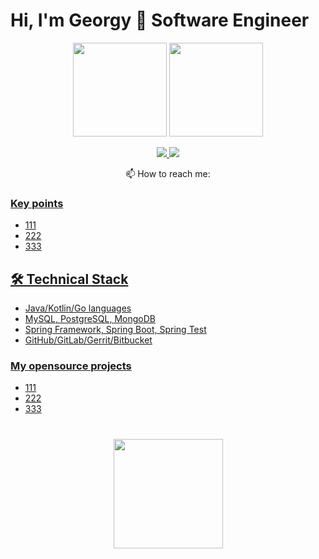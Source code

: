 # Hi, I'm Georgy 👋 Software Engineer

<p align='center'>
	<a href="https://github-readme-stats.vercel.app/api?username=reriver&show_icons=true&count_private=true">
<img height=150 src="https://github-readme-stats.vercel.app/api?username=reriver&show_icons=true&count_private=true"/></a>
	<a href="https://github.com/romankh3/github-readme-stats"><img height=150 src="https://github-readme-stats.vercel.app/api/top-langs/?username=reriver&layout=compact"/></a>
</p>

<p align='center'>
	<a href="https://www.linkedin.com/in/reriver/">
		<img src="https://img.shields.io/badge/linkedin-%230077B5.svg?&style=for-the-badge&logo=linkedin&logoColor=white"/>
	</a>
	<a href="https://t.me/reriver">
		<img src="https://img.shields.io/badge/Telegram-2CA5E0?style=for-the-badge&logo=telegram&logoColor=white"/>
	</a>
<p align='center'> 📫 How to reach me: <a href='mailto:golang.prefer@gmail.com'golang.prefer@gmail.com</a>
</p>

### Key points
* 111
* 222
* 333
## 🛠 Technical Stack
* Java/Kotlin/Go languages
* MySQL, PostgreSQL, MongoDB
* Spring Framework, Spring Boot, Spring Test
* GitHub/GitLab/Gerrit/Bitbucket
### My opensource projects
* 111
* 222
* 333

<div align="center" style="margin: 40px 0">
	<a href="https://github.com/reriver/github-profile-views-counter"> <img width="175px" src="https://komarev.com/ghpvc/?username=reriver&color=DE002D">
	</a>
</div>
